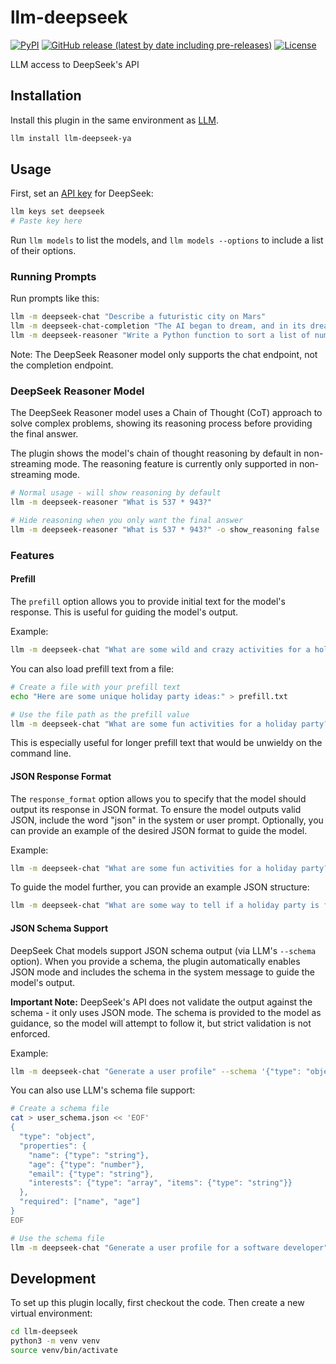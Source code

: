 # llm-deepseek

[![PyPI](https://img.shields.io/pypi/v/llm-hyperbolic.svg)](https://pypi.org/project/llm-deepseek-ya/0.1.0/)
[![GitHub release (latest by date including pre-releases)](https://img.shields.io/github/v/release/delijati/llm-deepseek?include_prereleases)](https://github.com/delijati/llm-deepseek/releases)
[![License](https://img.shields.io/badge/license-MIT-blue.svg)](https://github.com/delijati/llm-deepseek/blob/main/LICENSE)

LLM access to DeepSeek's API

## Installation

Install this plugin in the same environment as [LLM](https://llm.datasette.io/).

```bash
llm install llm-deepseek-ya
```

## Usage

First, set an [API key](https://platform.deepseek.com/api_keys) for DeepSeek:

```bash
llm keys set deepseek
# Paste key here
```

Run `llm models` to list the models, and `llm models --options` to include a list of their options.

### Running Prompts

Run prompts like this:

```bash
llm -m deepseek-chat "Describe a futuristic city on Mars"
llm -m deepseek-chat-completion "The AI began to dream, and in its dreams," -o echo true
llm -m deepseek-reasoner "Write a Python function to sort a list of numbers"
```

Note: The DeepSeek Reasoner model only supports the chat endpoint, not the completion endpoint.

### DeepSeek Reasoner Model

The DeepSeek Reasoner model uses a Chain of Thought (CoT) approach to solve complex problems, showing its reasoning process before providing the final answer.

The plugin shows the model's chain of thought reasoning by default in non-streaming mode. The reasoning feature is currently only supported in non-streaming mode.

```bash
# Normal usage - will show reasoning by default
llm -m deepseek-reasoner "What is 537 * 943?"

# Hide reasoning when you only want the final answer
llm -m deepseek-reasoner "What is 537 * 943?" -o show_reasoning false
```

### Features

#### Prefill

The `prefill` option allows you to provide initial text for the model's response. This is useful for guiding the model's output.

Example:

```bash
llm -m deepseek-chat "What are some wild and crazy activities for a holiday party?" -o prefill "Here are some off-the-wall ideas to make your holiday party unforgettable [warning: these may not be suitable for work holiday parties]:"
```

You can also load prefill text from a file:

```bash
# Create a file with your prefill text
echo "Here are some unique holiday party ideas:" > prefill.txt

# Use the file path as the prefill value
llm -m deepseek-chat "What are some fun activities for a holiday party?" -o prefill prefill.txt
```

This is especially useful for longer prefill text that would be unwieldy on the command line.

#### JSON Response Format

The `response_format` option allows you to specify that the model should output its response in JSON format. To ensure the model outputs valid JSON, include the word "json" in the system or user prompt. Optionally, you can provide an example of the desired JSON format to guide the model.

Example:

```bash
llm -m deepseek-chat "What are some fun activities for a holiday party?" -o response_format json_object --system "json"
```

To guide the model further, you can provide an example JSON structure:

```bash
llm -m deepseek-chat "What are some way to tell if a holiday party is fun?" -o response_format json_object --system 'EXAMPLE JSON OUTPUT: {"event": "holiday_party_fun", "success_metric": ["..."]}'
```

#### JSON Schema Support

DeepSeek Chat models support JSON schema output (via LLM's `--schema` option). When you provide a schema, the plugin automatically enables JSON mode and includes the schema in the system message to guide the model's output.

**Important Note:** DeepSeek's API does not validate the output against the schema - it only uses JSON mode. The schema is provided to the model as guidance, so the model will attempt to follow it, but strict validation is not enforced.

Example:

```bash
llm -m deepseek-chat "Generate a user profile" --schema '{"type": "object", "properties": {"name": {"type": "string"}, "age": {"type": "number"}, "email": {"type": "string"}}, "required": ["name", "age"]}'
```

You can also use LLM's schema file support:

```bash
# Create a schema file
cat > user_schema.json << 'EOF'
{
  "type": "object",
  "properties": {
    "name": {"type": "string"},
    "age": {"type": "number"},
    "email": {"type": "string"},
    "interests": {"type": "array", "items": {"type": "string"}}
  },
  "required": ["name", "age"]
}
EOF

# Use the schema file
llm -m deepseek-chat "Generate a user profile for a software developer" --schema user_schema.json
```

## Development

To set up this plugin locally, first checkout the code. Then create a new virtual environment:

```bash
cd llm-deepseek
python3 -m venv venv
source venv/bin/activate
```
